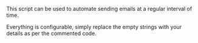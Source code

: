 This script can be used to automate sending emails at a regular interval of time.

Everything is configurable, simply replace the empty strings with your details as per the commented code.
